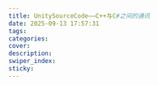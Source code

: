 ```yaml
---
title: UnitySourceCode——C++与C#之间的通讯
date: 2025-09-13 17:57:31
tags:
categories:
cover:
description:
swiper_index:
sticky:
---
```

